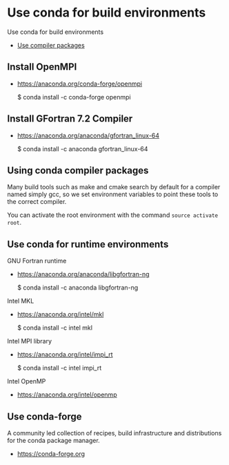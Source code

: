 # Use conda for build environments

Use conda for build environments

- [Use compiler packages](https://conda.io/docs/user-guide/tasks/build-packages/compiler-tools.html)

## Install OpenMPI

- https://anaconda.org/conda-forge/openmpi

    $ conda install -c conda-forge openmpi

## Install GFortran 7.2 Compiler

- https://anaconda.org/anaconda/gfortran_linux-64

    $ conda install -c anaconda gfortran_linux-64

## Using conda compiler packages

Many build tools such as make and cmake search by default for a compiler named simply gcc, so we set environment variables to point these tools to the correct compiler.

You can activate the root environment with the command `source activate root`.

## Use conda for runtime environments

GNU Fortran runtime

- https://anaconda.org/anaconda/libgfortran-ng

     $ conda install -c anaconda libgfortran-ng

Intel MKL

- https://anaconda.org/intel/mkl

     $ conda install -c intel mkl

Intel MPI library

- https://anaconda.org/intel/impi_rt

     $ conda install -c intel impi_rt

Intel OpenMP

- https://anaconda.org/intel/openmp

## Use conda-forge

A community led collection of recipes, build infrastructure and distributions for the conda package manager.

- https://conda-forge.org
